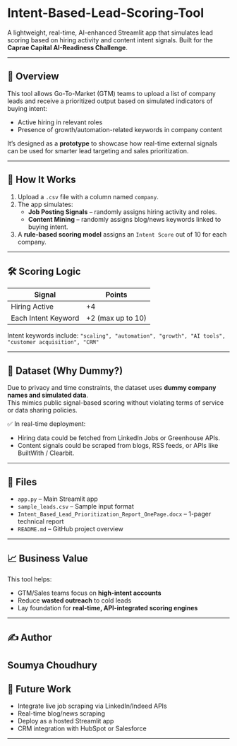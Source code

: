 # Intent-Based-Lead-Scoring-Tool

A lightweight, real-time, AI-enhanced Streamlit app that simulates lead scoring based on hiring activity and content intent signals. Built for the **Caprae Capital AI-Readiness Challenge**.

---

## 🚀 Overview

This tool allows Go-To-Market (GTM) teams to upload a list of company leads and receive a prioritized output based on simulated indicators of buying intent:
- Active hiring in relevant roles
- Presence of growth/automation-related keywords in company content

It’s designed as a **prototype** to showcase how real-time external signals can be used for smarter lead targeting and sales prioritization.

---

## 🧠 How It Works

1. Upload a `.csv` file with a column named `company`.
2. The app simulates:
   - **Job Posting Signals** – randomly assigns hiring activity and roles.
   - **Content Mining** – randomly assigns blog/news keywords linked to buying intent.
3. A **rule-based scoring model** assigns an `Intent Score` out of 10 for each company.

---

## 🛠️ Scoring Logic

| Signal              | Points           |
|---------------------|------------------|
| Hiring Active       | +4               |
| Each Intent Keyword | +2 (max up to 10)|

Intent keywords include:
`"scaling", "automation", "growth", "AI tools", "customer acquisition", "CRM"`

---

## 🧪 Dataset (Why Dummy?)

Due to privacy and time constraints, the dataset uses **dummy company names and simulated data**.  
This mimics public signal-based scoring without violating terms of service or data sharing policies.

✅ In real-time deployment:
- Hiring data could be fetched from LinkedIn Jobs or Greenhouse APIs.
- Content signals could be scraped from blogs, RSS feeds, or APIs like BuiltWith / Clearbit.

---

## 📂 Files

- `app.py` – Main Streamlit app
- `sample_leads.csv` – Sample input format
- `Intent_Based_Lead_Prioritization_Report_OnePage.docx` – 1-pager technical report
- `README.md` – GitHub project overview

---

## 📈 Business Value

This tool helps:
- GTM/Sales teams focus on **high-intent accounts**
- Reduce **wasted outreach** to cold leads
- Lay foundation for **real-time, API-integrated scoring engines**

---

## ✍️ Author

**Soumya Choudhury**  
---

## 🏁 Future Work

- Integrate live job scraping via LinkedIn/Indeed APIs  
- Real-time blog/news scraping  
- Deploy as a hosted Streamlit app  
- CRM integration with HubSpot or Salesforce

---
